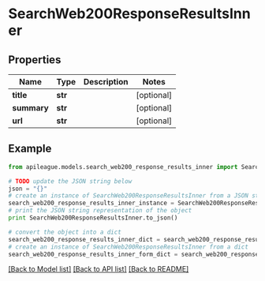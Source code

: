 # SearchWeb200ResponseResultsInner


## Properties

Name | Type | Description | Notes
------------ | ------------- | ------------- | -------------
**title** | **str** |  | [optional] 
**summary** | **str** |  | [optional] 
**url** | **str** |  | [optional] 

## Example

```python
from apileague.models.search_web200_response_results_inner import SearchWeb200ResponseResultsInner

# TODO update the JSON string below
json = "{}"
# create an instance of SearchWeb200ResponseResultsInner from a JSON string
search_web200_response_results_inner_instance = SearchWeb200ResponseResultsInner.from_json(json)
# print the JSON string representation of the object
print SearchWeb200ResponseResultsInner.to_json()

# convert the object into a dict
search_web200_response_results_inner_dict = search_web200_response_results_inner_instance.to_dict()
# create an instance of SearchWeb200ResponseResultsInner from a dict
search_web200_response_results_inner_form_dict = search_web200_response_results_inner.from_dict(search_web200_response_results_inner_dict)
```
[[Back to Model list]](../README.md#documentation-for-models) [[Back to API list]](../README.md#documentation-for-api-endpoints) [[Back to README]](../README.md)


